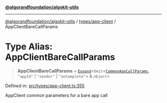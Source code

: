 [**@algorandfoundation/algokit-utils**](../../../README.md)

***

[@algorandfoundation/algokit-utils](../../../README.md) / [types/app-client](../README.md) / AppClientBareCallParams

# Type Alias: AppClientBareCallParams

> **AppClientBareCallParams** = [`Expand`](../../expand/type-aliases/Expand.md)\<`Omit`\<[`CommonAppCallParams`](../../composer/type-aliases/CommonAppCallParams.md), `"appId"` \| `"sender"` \| `"onComplete"`\> & `object`\>

Defined in: [src/types/app-client.ts:355](https://github.com/algorandfoundation/algokit-utils-ts/blob/main/src/types/app-client.ts#L355)

AppClient common parameters for a bare app call
